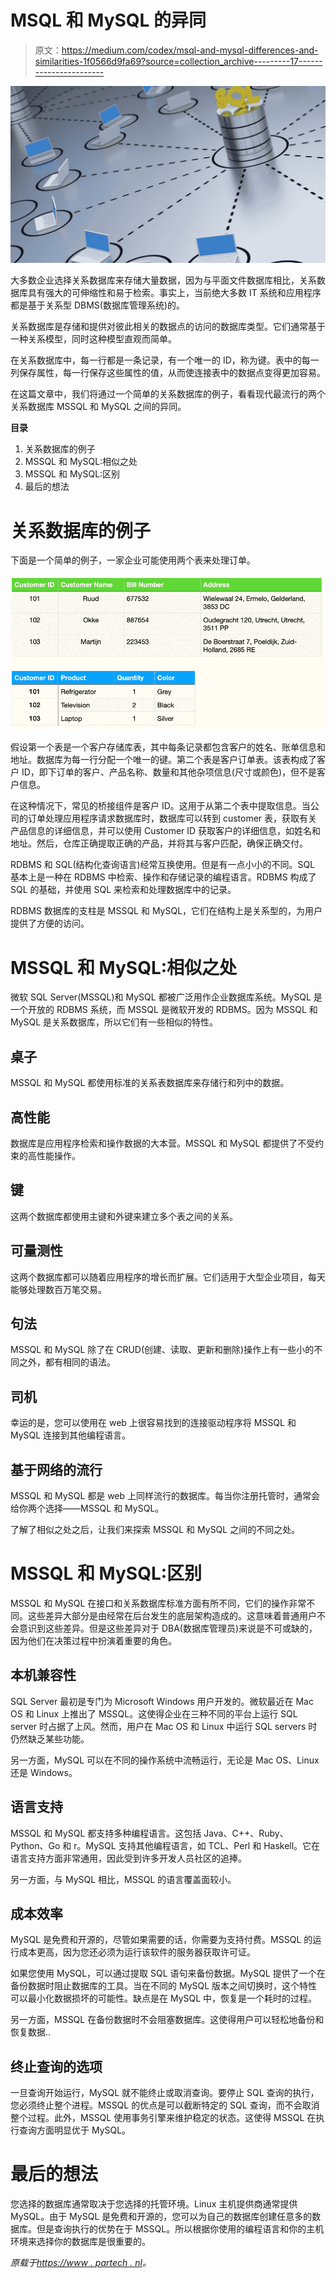# MSQL 和 MySQL 的异同

> 原文：<https://medium.com/codex/msql-and-mysql-differences-and-similarities-1f0566d9fa69?source=collection_archive---------17----------------------->

![](img/a8b8964d38dbebfbb61be58513d4a3bf.png)

大多数企业选择关系数据库来存储大量数据，因为与平面文件数据库相比，关系数据库具有强大的可伸缩性和易于检索。事实上，当前绝大多数 IT 系统和应用程序都是基于关系型 DBMS(数据库管理系统)的。

关系数据库是存储和提供对彼此相关的数据点的访问的数据库类型。它们通常基于一种关系模型，同时这种模型直观而简单。

在关系数据库中，每一行都是一条记录，有一个唯一的 ID，称为键。表中的每一列保存属性，每一行保存这些属性的值，从而使连接表中的数据点变得更加容易。

在这篇文章中，我们将通过一个简单的关系数据库的例子，看看现代最流行的两个关系数据库 MSSQL 和 MySQL 之间的异同。

**目录**

1.  关系数据库的例子
2.  MSSQL 和 MySQL:相似之处
3.  MSSQL 和 MySQL:区别
4.  最后的想法

# 关系数据库的例子

下面是一个简单的例子，一家企业可能使用两个表来处理订单。

![](img/d98bc47f956c330dbc74a930b8a3134a.png)

假设第一个表是一个客户存储库表，其中每条记录都包含客户的姓名、账单信息和地址。数据库为每一行分配一个唯一的键。第二个表是客户订单表。该表构成了客户 ID，即下订单的客户、产品名称、数量和其他杂项信息(尺寸或颜色)，但不是客户信息。

在这种情况下，常见的桥接组件是客户 ID。这用于从第二个表中提取信息。当公司的订单处理应用程序请求数据库时，数据库可以转到 customer 表，获取有关产品信息的详细信息，并可以使用 Customer ID 获取客户的详细信息，如姓名和地址。然后，仓库正确提取正确的产品，并将其与客户匹配，确保正确交付。

RDBMS 和 SQL(结构化查询语言)经常互换使用。但是有一点小小的不同。SQL 基本上是一种在 RDBMS 中检索、操作和存储记录的编程语言。RDBMS 构成了 SQL 的基础，并使用 SQL 来检索和处理数据库中的记录。

RDBMS 数据库的支柱是 MSSQL 和 MySQL，它们在结构上是关系型的，为用户提供了方便的访问。

# MSSQL 和 MySQL:相似之处

微软 SQL Server(MSSQL)和 MySQL 都被广泛用作企业数据库系统。MySQL 是一个开放的 RDBMS 系统，而 MSSQL 是微软开发的 RDBMS。因为 MSSQL 和 MySQL 是关系数据库，所以它们有一些相似的特性。

## 桌子

MSSQL 和 MySQL 都使用标准的关系表数据库来存储行和列中的数据。

## 高性能

数据库是应用程序检索和操作数据的大本营。MSSQL 和 MySQL 都提供了不受约束的高性能操作。

## 键

这两个数据库都使用主键和外键来建立多个表之间的关系。

## 可量测性

这两个数据库都可以随着应用程序的增长而扩展。它们适用于大型企业项目，每天能够处理数百万笔交易。

## 句法

MSSQL 和 MySQL 除了在 CRUD(创建、读取、更新和删除)操作上有一些小的不同之外，都有相同的语法。

## 司机

幸运的是，您可以使用在 web 上很容易找到的连接驱动程序将 MSSQL 和 MySQL 连接到其他编程语言。

## 基于网络的流行

MSSQL 和 MySQL 都是 web 上同样流行的数据库。每当你注册托管时，通常会给你两个选择——MSSQL 和 MySQL。

了解了相似之处之后，让我们来探索 MSSQL 和 MySQL 之间的不同之处。

# MSSQL 和 MySQL:区别

MSSQL 和 MySQL 在接口和关系数据库标准方面有所不同，它们的操作非常不同。这些差异大部分是由经常在后台发生的底层架构造成的。这意味着普通用户不会意识到这些差异。但是这些差异对于 DBA(数据库管理员)来说是不可或缺的，因为他们在决策过程中扮演着重要的角色。

## 本机兼容性

SQL Server 最初是专门为 Microsoft Windows 用户开发的。微软最近在 Mac OS 和 Linux 上推出了 MSSQL。这使得企业在三种不同的平台上运行 SQL server 时占据了上风。然而，用户在 Mac OS 和 Linux 中运行 SQL servers 时仍然缺乏某些功能。

另一方面，MySQL 可以在不同的操作系统中流畅运行，无论是 Mac OS、Linux 还是 Windows。

## 语言支持

MSSQL 和 MySQL 都支持多种编程语言。这包括 Java、C++、Ruby、Python、Go 和 r。MySQL 支持其他编程语言，如 TCL、Perl 和 Haskell。它在语言支持方面非常通用，因此受到许多开发人员社区的追捧。

另一方面，与 MySQL 相比，MSSQL 的语言覆盖面较小。

## 成本效率

MySQL 是免费和开源的，尽管如果需要的话，你需要为支持付费。MSSQL 的运行成本更高，因为您还必须为运行该软件的服务器获取许可证。

如果您使用 MySQL，可以通过提取 SQL 语句来备份数据。MySQL 提供了一个在备份数据时阻止数据库的工具。当在不同的 MySQL 版本之间切换时，这个特性可以最小化数据损坏的可能性。缺点是在 MySQL 中，恢复是一个耗时的过程。

另一方面，MSSQL 在备份数据时不会阻塞数据库。这使得用户可以轻松地备份和恢复数据..

## 终止查询的选项

一旦查询开始运行，MySQL 就不能终止或取消查询。要停止 SQL 查询的执行，您必须终止整个进程。MSSQL 的优点是可以截断特定的 SQL 查询，而不会取消整个过程。此外，MSSQL 使用事务引擎来维护稳定的状态。这使得 MSSQL 在执行查询方面明显优于 MySQL。

# 最后的想法

您选择的数据库通常取决于您选择的托管环境。Linux 主机提供商通常提供 MySQL。由于 MySQL 是免费和开源的，您可以为自己的数据库创建任意多的数据库。但是查询执行的优势在于 MSSQL。所以根据你使用的编程语言和你的主机环境来选择你的数据库是很重要的。

*原载于*[*https://www . partech . nl*](https://www.partech.nl/nl/publicaties/2021/07/msql-and-mysql---differences-and-similarities)*。*